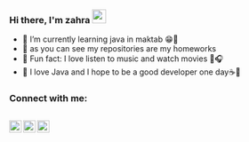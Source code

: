 
### Hi there, I'm zahra  <a href="https://www.gautamkrishnar.com/"><img src="https://media.giphy.com/media/hvRJCLFzcasrR4ia7z/giphy.gif" width="25px"></a>
- 🔶️ I’m currently learning java in maktab 😁👩
- 🔶️ as you can see my repositories are my homeworks 
- 🔶️ Fun fact: I love listen to music and watch movies 🎵🎧
- 🔶️ I love Java and I hope to be a good developer one day☕🧡

### Connect with me:

[<img align="left" alt="zahraMorovati | YouTube" width="22px" src="https://img.icons8.com/fluency/48/000000/youtube-play.png" />][youtube]
[<img align="left" alt="zahraMorovati | Instagram" width="22px" src="https://img.icons8.com/fluency/48/000000/instagram-new.png" />][instagram]
[<img align="left" alt="zahraMorovati | Spotify" width="22px" src="https://img.icons8.com/fluency/48/000000/spotify.png" />][spotify]
<br />
---

[youtube]: https://www.youtube.com/channel/UCnDt4cw_O88PzShdULdAeLw
[instagram]:https://www.instagram.com/wallflower1378/
[spotify]:https://open.spotify.com/user/31dje4hhwymicbrc4w6664dtq36a?si=V-sIuBbjRDGaiSN90BT9tw&utm_source=native-share-menu&dl_branch=1

